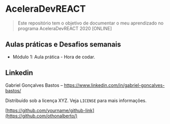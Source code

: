 # AceleraDevREACT
>Este repositório tem o objetivo de documentar o meu aprendizado no programa AceleraDevREACT 2020 [ONLINE]



## Aulas práticas e Desafios semanais

* Módulo 1: Aula prática - Hora de codar.

## Linkedin

Gabriel Gonçalves Bastos – https://www.linkedin.com/in/gabriel-goncalves-bastos/

Distribuído sob a licença XYZ. Veja `LICENSE` para mais informações.

[https://github.com/yourname/github-link](https://github.com/othonalberto/)
